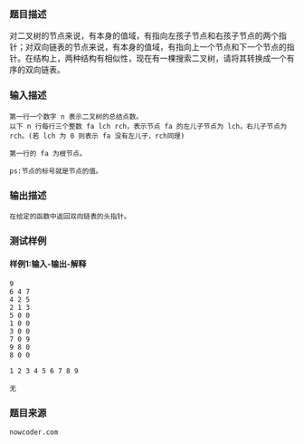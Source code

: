 ### 题目描述

对二叉树的节点来说，有本身的值域，有指向左孩子节点和右孩子节点的两个指针；对双向链表的节点来说，有本身的值域，有指向上一个节点和下一个节点的指针。在结构上，两种结构有相似性，现在有一棵搜索二叉树，请将其转换成一个有序的双向链表。


### 输入描述

```
第一行一个数字 n 表示二叉树的总结点数。
以下 n 行每行三个整数 fa lch rch，表示节点 fa 的左儿子节点为 lch，右儿子节点为 rch。(若 lch 为 0 则表示 fa 没有左儿子，rch同理)

第一行的 fa 为根节点。

ps:节点的标号就是节点的值。
```
### 输出描述

```
在给定的函数中返回双向链表的头指针。
```

### 测试样例
#### 样例1:输入-输出-解释

```
9
6 4 7
4 2 5
2 1 3
5 0 0
1 0 0
3 0 0
7 0 9
9 8 0
8 0 0
```
```
1 2 3 4 5 6 7 8 9
```
```
无
```

### 题目来源  
`nowcoder.com`